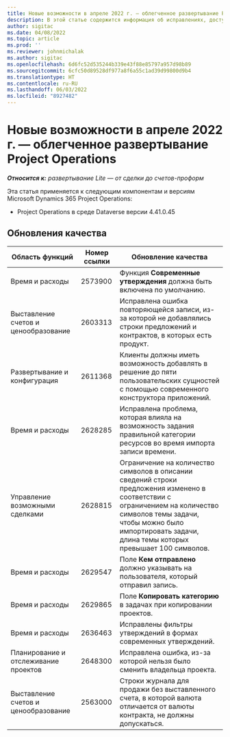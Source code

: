 ```yaml
---
title: Новые возможности в апреле 2022 г. — облегченное развертывание Project Operations
description: В этой статье содержится информация об исправлениях, доступных в выпуске облегченного развертывания Microsoft Dynamics 365 Project Operations за апрель 2022 года.
author: sigitac
ms.date: 04/08/2022
ms.topic: article
ms.prod: ''
ms.reviewer: johnmichalak
ms.author: sigitac
ms.openlocfilehash: 6d6fc52d535244b339e43f88e85797a957d98b89
ms.sourcegitcommit: 6cfc50d89528df977a8f6a55c1ad39d99800d9b4
ms.translationtype: HT
ms.contentlocale: ru-RU
ms.lasthandoff: 06/03/2022
ms.locfileid: "8927482"
---
```

# <a name="whats-new-april-2022---project-operations-lite-deployment"></a>Новые возможности в апреле 2022 г. — облегченное развертывание Project Operations

_**Относится к:** развертывание Lite — от сделки до счетов-проформ_

Эта статья применяется к следующим компонентам и версиям Microsoft Dynamics 365 Project Operations:

- Project Operations в среде Dataverse версии 4.41.0.45

## <a name="quality-updates"></a>Обновления качества

| Область функций | Номер ссылки | Обновление качества |
| --- | --- | --- |
| Время и расходы | 2573900 | Функция **Современные утверждения** должна быть включена по умолчанию. |
| Выставление счетов и ценообразование | 2603313 | Исправлена ошибка повторяющейся записи, из-за которой не добавлялись строки предложений и контрактов, в которых есть продукт. |
| Развертывание и конфигурация | 2611368 | Клиенты должны иметь возможность добавлять в решение до пяти пользовательских сущностей с помощью современного конструктора приложений. |
| Время и расходы | 2628285 | Исправлена проблема, которая влияла на возможность задания правильной категории ресурсов во время импорта записи времени. |
|   Управление возможными сделками| 2628815 | Ограничение на количество символов в описании сведений строки предложения изменено в соответствии с ограничением на количество символов темы задачи, чтобы можно было импортировать задачи, длина темы которых превышает 100 символов. |
| Время и расходы| 2629547 | Поле **Кем отправлено** должно указывать на пользователя, который отправил запись. |
| Время и расходы| 2629865 | Поле **Копировать категорию** в задачах при копировании проектов. |
| Время и расходы| 2636463 | Исправлены фильтры утверждений в формах современных утверждений. |
| Планирование и отслеживание проектов | 2648300 | Исправлена ошибка, из-за которой нельзя было сменить владельца проекта. |
| Выставление счетов и ценообразование | 2563000 | Строки журнала для продажи без выставленного счета, в которой валюта отличается от валюты контракта, не должны допускаться. |
